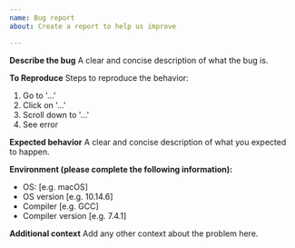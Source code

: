 ```yaml
---
name: Bug report
about: Create a report to help us improve

---
```


**Describe the bug**
A clear and concise description of what the bug is.

**To Reproduce**
Steps to reproduce the behavior:
1. Go to '...'
2. Click on '...'
3. Scroll down to '...'
4. See error

**Expected behavior**
A clear and concise description of what you expected to happen.

**Environment (please complete the following information):**
 - OS: [e.g. macOS]
 - OS version [e.g. 10.14.6]
 - Compiler [e.g. GCC]
 - Compiler version [e.g. 7.4.1]

**Additional context**
Add any other context about the problem here.
